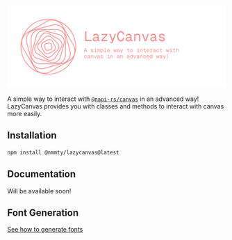 ![Logo](./resources/logo.svg)

A simple way to interact with [`@napi-rs/canvas`](https://github.com/Brooooooklyn/canvas) in an advanced way!
LazyCanvas provides you with classes and methods to interact with canvas more easily. 

## Installation
```bash
npm install @nmmty/lazycanvas@latest
```

## Documentation

Will be available soon!

## Font Generation

[See how to generate fonts](./scripts/FontsGenerate.md)
